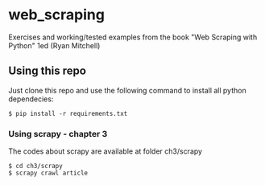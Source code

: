 # web_scraping

Exercises and working/tested examples from the book "Web Scraping with Python" 1ed (Ryan Mitchell)

## Using this repo
Just clone this repo and use the following command to install all python dependecies:

```
$ pip install -r requirements.txt
```

### Using scrapy - chapter 3
The codes about scrapy are available at folder ch3/scrapy
```
$ cd ch3/scrapy
$ scrapy crawl article
```
